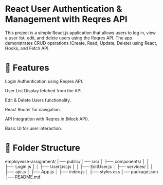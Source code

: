# React User Authentication & Management with Reqres API

This project is a simple React.js application that allows users to log in, view a user list, edit, and delete users using the Reqres API. 
The app demonstrates CRUD operations (Create, Read, Update, Delete) using React, Hooks, and Fetch API.

# 🚀 Features
Login Authentication using Reqres API.

User List Display fetched from the API.

Edit & Delete Users functionality.

React Router for navigation.

API Integration with Reqres.in (Mock API).

Basic UI for user interaction.


# 📂 Folder Structure
employwise-assignment/
│── public/
│── src/
│   ├── components/
│   │   ├── Login.js
│   │   ├── UserList.js
│   │   ├── EditUser.js
│   ├── services/
│   │   ├── api.js
│   ├── App.js
│   ├── index.js
│   ├── styles.css
│── package.json
│── README.md





